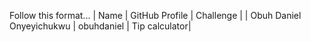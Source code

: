 Follow this format...
| Name | GitHub Profile | Challenge |
| Obuh Daniel Onyeyichukwu | obuhdaniel | Tip calculator|

